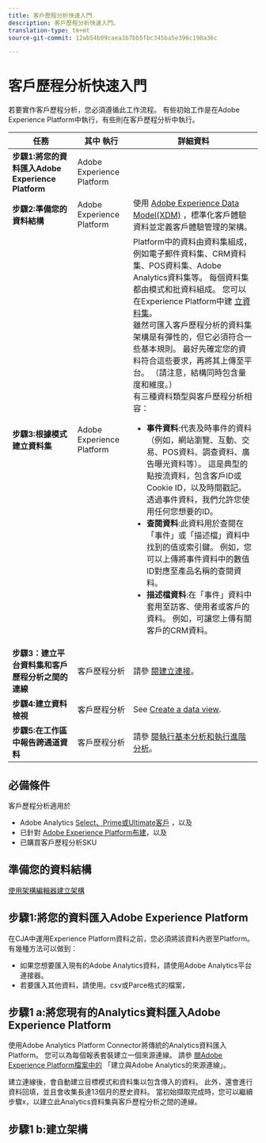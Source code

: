 ```yaml
---
title: 客戶歷程分析快速入門
description: 客戶歷程分析快速入門。
translation-type: tm+mt
source-git-commit: 12ab54b09caea3b7bb5fbc345ba5e396c198a36c

---
```



# 客戶歷程分析快速入門

若要實作客戶歷程分析，您必須遵循此工作流程。 有些初始工作是在Adobe Experience Platform中執行，有些則在客戶歷程分析中執行。

| 任務 | 其中 執行 | 詳細資料 |
|---|---|---|
| **步驟1:將您的資料匯入Adobe Experience Platform** | Adobe Experience Platform |  |
| **步驟2:準備您的資料結構** | Adobe Experience Platform | 使用 [Adobe Experience Data Model(XDM)](https://www.adobe.io/apis/experienceplatform/home/xdm.html) ，標準化客戶體驗資料並定義客戶體驗管理的架構。 |
| **步驟3:根據模式建立資料集** | Adobe Experience Platform | Platform中的資料由資料集組成，例如電子郵件資料集、CRM資料集、POS資料集、Adobe Analytics資料集等。 每個資料集都由模式和批資料組成。 您可以在Experience Platform中建 [立資料集](https://www.adobe.io/apis/experienceplatform/home/tutorials/alltutorials.html#!api-specification/markdown/narrative/tutorials/creating_a_dataset_tutorial/creating_a_dataset_tutorial.md)。<br>雖然可匯入客戶歷程分析的資料集架構是有彈性的，但它必須符合一些基本規則。 最好先確定您的資料符合這些要求，再將其上傳至平台。 （請注意，結構同時包含量度和維度。）<br>有三種資料類型與客戶歷程分析相容：<ul><li>**事件資料**:代表及時事件的資料（例如，網站瀏覽、互動、交易、POS資料、調查資料、廣告曝光資料等）。 這是典型的點按流資料，包含客戶ID或Cookie ID，以及時間戳記。 透過事件資料，我們允許您使用任何您想要的ID。</li><li>**查閱資料**:此資料用於查閱在「事件」或「描述檔」資料中找到的值或索引鍵。 例如，您可以上傳將事件資料中的數值ID對應至產品名稱的查閱資料。</li><li>**描述檔資料**:在「事件」資料中套用至訪客、使用者或客戶的資料。 例如，可讓您上傳有關客戶的CRM資料。</li></ul> |
| **步驟3：建立平台資料集和客戶歷程分析之間的連線** | 客戶歷程分析 | 請參 [閱建立連接](/help/connections/create-connection.md)。 |
| **步驟4:建立資料檢視** | 客戶歷程分析 | See [Create a data view](/help/data-views/create-dataview.md). |
| **步驟5:在工作區中報告跨通道資料** | 客戶歷程分析 | 請參 [閱執行基本分析](/help/projects/perform-basic-analysis.md)[和執行進階分析](/help/projects/perform-adv-analysis.md)。 |

## 必備條件

客戶歷程分析適用於

* Adobe Analytics [Select、Prime或Ultimate客戶](https://www.adobe.com/analytics/compare-adobe-analytics-packages.html) ，以及
* 已針對 [Adobe Experience Platform布建](https://www.adobe.com/experience-platform.html)，以及
* 已購買客戶歷程分析SKU

## 準備您的資料結構

[使用架構編輯器建立架構](https://www.adobe.io/apis/experienceplatform/home/tutorials/alltutorials.html#!api-specification/markdown/narrative/tutorials/schema_editor_tutorial/schema_editor_tutorial.md)

## 步驟1:將您的資料匯入Adobe Experience Platform

在CJA中運用Experience Platform資料之前，您必須將該資料內嵌至Platform。 有幾種方法可以做到：

* 如果您想要匯入現有的Adobe Analytics資料，請使用Adobe Analytics平台連接器。
* 若要匯入其他資料，請使用。csv或Parce格式的檔案，


## 步驟1 a:將您現有的Analytics資料匯入Adobe Experience Platform

使用Adobe Analytics Platform Connector將傳統的Analytics資料匯入Platform。 您可以為每個報表套裝建立一個來源連線。 請參 [閱Adobe Experience Platform檔案中的](https://www.adobe.io/apis/experienceplatform/home/tutorials/alltutorials.html#!api-specification/markdown/narrative/tutorials/sources_tutorial/adobe-analytics-ui-tutorial.md) 「建立與Adobe Analytics的來源連線」。

建立連線後，會自動建立目標模式和資料集以包含傳入的資料。 此外，還會進行資料回填，並且會收集長達13個月的歷史資料。 當初始擷取完成時，您可以繼續步驟x，以建立此Analytics資料集與客戶歷程分析之間的連線。

## 步驟1 b:建立架構




